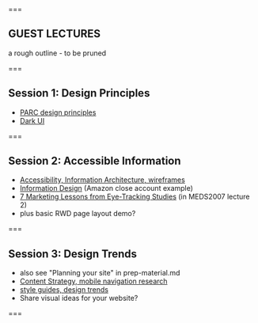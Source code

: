 ===

## GUEST LECTURES

a rough outline - to be pruned

===

## Session 1: Design Principles

- [PARC design principles](https://tech3015.github.io/presents?lecture-04)
- [Dark UI](https://tech3015.github.io/presents?lecture-07)

===

## Session 2: Accessible Information

- [Accessibility, Information Architecture, wireframes](https://tech3015.github.io/presents?lecture-03)
- [Information Design](https://tech3015.github.io/presents?lecture-07) (Amazon close account example)
- [7 Marketing Lessons from Eye-Tracking Studies](https://neilpatel.com/blog/eye-tracking-studies/) (in MEDS2007 lecture 2)
- plus basic RWD page layout demo?

===

## Session 3: Design Trends

- also see "Planning your site" in prep-material.md
- [Content Strategy, mobile navigation research](https://tech3015.github.io/presents?lecture-06)
- [style guides, design trends](https://tech3015.github.io/presents?lecture-05)
- Share visual ideas for your website?

===
